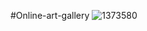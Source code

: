 #Online-art-gallery
![1373580](https://github.com/user-attachments/assets/09b36034-29bc-4571-94c3-b746b2b85537)
